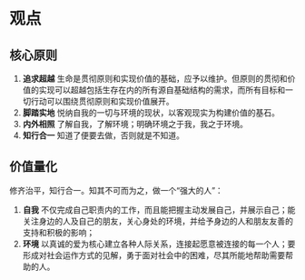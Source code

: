 # 观点

## 核心原则

1. **追求超越** 生命是贯彻原则和实现价值的基础，应予以维护。但原则的贯彻和价值的实现可以超越包括生存在内的所有源自基础结构的需求，而所有目标和一切行动可以围绕贯彻原则和实现价值展开。
2. **脚踏实地** 悦纳自我的一切与环境的现状，以客观现实为构建价值的基石。
3. **内外相照** 了解自我，了解环境；明确环境之于我，我之于环境。
4. **知行合一** 知道了便要去做，否则就是不知道。

## 价值量化

修齐治平，知行合一。知其不可而为之，做一个“强大的人”：

1. **自我** 不仅完成自己职责内的工作，而且能把握主动发展自己，并展示自己；能关注身边的人及自己的朋友，关心身处的环境，并给予身边的人和朋友友善的支持和积极的影响；
2. **环境** 以真诚的爱为核心建立各种人际关系，连接起愿意被连接的每一个人；要形成对社会运作方式的见解，勇于面对社会中的困难，尽其所能地帮助需要帮助的人。
